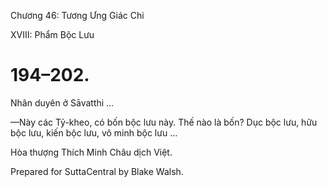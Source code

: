  

Chương 46: Tương Ưng Giác Chi

XVIII: Phẩm Bộc Lưu

# 194–202.

Nhân duyên ở Sāvatthi …

—Này các Tỷ-kheo, có bốn bộc lưu này. Thế nào là bốn? Dục bộc lưu, hữu bộc lưu, kiến bộc lưu, vô minh bộc lưu …

Hòa thượng Thích Minh Châu dịch Việt.

Prepared for SuttaCentral by Blake Walsh.